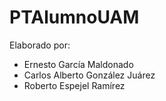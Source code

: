 # PTAlumnoUAM

Elaborado por:
- Ernesto García Maldonado
- Carlos Alberto González Juárez
- Roberto Espejel Ramírez
